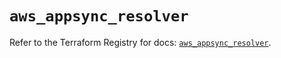 # `aws_appsync_resolver`

Refer to the Terraform Registry for docs: [`aws_appsync_resolver`](https://registry.terraform.io/providers/hashicorp/aws/5.92.0/docs/resources/appsync_resolver).
